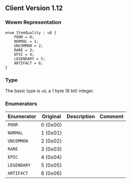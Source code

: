 ## Client Version 1.12

### Wowm Representation
```rust,ignore
enum ItemQuality : u8 {
    POOR = 0;    
    NORMAL = 1;    
    UNCOMMON = 2;    
    RARE = 3;    
    EPIC = 4;    
    LEGENDARY = 5;    
    ARTIFACT = 6;    
}

```
### Type
The basic type is `u8`, a 1 byte (8 bit) integer.
### Enumerators
| Enumerator | Original  | Description | Comment |
| --------- | -------- | ----------- | ------- |
| `POOR` | 0 (0x00) |  |  |
| `NORMAL` | 1 (0x01) |  |  |
| `UNCOMMON` | 2 (0x02) |  |  |
| `RARE` | 3 (0x03) |  |  |
| `EPIC` | 4 (0x04) |  |  |
| `LEGENDARY` | 5 (0x05) |  |  |
| `ARTIFACT` | 6 (0x06) |  |  |
